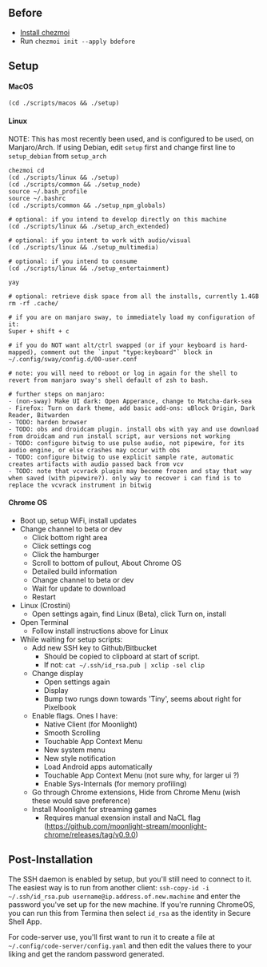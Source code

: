 ## Before

- [Install chezmoi](https://github.com/twpayne/chezmoi/blob/master/docs/INSTALL.md)
- Run `chezmoi init --apply bdefore`

## Setup

#### MacOS
```
(cd ./scripts/macos && ./setup)
```

#### Linux

NOTE: This has most recently been used, and is configured to be used, on Manjaro/Arch. If using Debian, edit `setup` first and change first line to `setup_debian` from `setup_arch`

```
chezmoi cd
(cd ./scripts/linux && ./setup)
(cd ./scripts/common && ./setup_node)
source ~/.bash_profile
source ~/.bashrc
(cd ./scripts/common && ./setup_npm_globals)

# optional: if you intend to develop directly on this machine
(cd ./scripts/linux && ./setup_arch_extended)

# optional: if you intent to work with audio/visual
(cd ./scripts/linux && ./setup_multimedia)

# optional: if you intend to consume
(cd ./scripts/linux && ./setup_entertainment)

yay

# optional: retrieve disk space from all the installs, currently 1.4GB
rm -rf .cache/

# if you are on manjaro sway, to immediately load my configuration of it:
Super + shift + c

# if you do NOT want alt/ctrl swapped (or if your keyboard is hard-mapped), comment out the `input "type:keyboard"` block in ~/.config/sway/config.d/00-user.conf

# note: you will need to reboot or log in again for the shell to revert from manjaro sway's shell default of zsh to bash.

# further steps on manjaro:
- (non-sway) Make UI dark: Open Apperance, change to Matcha-dark-sea
- Firefox: Turn on dark theme, add basic add-ons: uBlock Origin, Dark Reader, Bitwarden
- TODO: harden browser
- TODO: obs and droidcam plugin. install obs with yay and use download from droidcam and run install script, aur versions not working
- TODO: configure bitwig to use pulse audio, not pipewire, for its audio engine, or else crashes may occur with obs
- TODO: configure bitwig to use explicit sample rate, automatic creates artifacts with audio passed back from vcv
- TODO: note that vcvrack plugin may become frozen and stay that way when saved (with pipewire?). only way to recover i can find is to replace the vcvrack instrument in bitwig
```

#### Chrome OS

- Boot up, setup WiFi, install updates
- Change channel to beta or dev
    - Click bottom right area
    - Click settings cog
    - Click the hamburger
    - Scroll to bottom of pullout, About Chrome OS 
    - Detailed build information
    - Change channel to beta or dev
    - Wait for update to download
    - Restart
- Linux (Crostini)
    - Open settings again, find Linux (Beta), click Turn on, install
- Open Terminal
    - Follow install instructions above for Linux
- While waiting for setup scripts:
    - Add new SSH key to Github/Bitbucket
        - Should be copied to clipboard at start of script.
        - If not: `cat ~/.ssh/id_rsa.pub | xclip -sel clip`
    - Change display
        - Open settings again
        - Display
        - Bump two rungs down towards 'Tiny', seems about right for Pixelbook
    - Enable flags. Ones I have:
        - Native Client (for Moonlight)
        - Smooth Scrolling
        - Touchable App Context Menu
        - New system menu
        - New style notification
        - Load Android apps automatically
        - Touchable App Context Menu (not sure why, for larger ui ?)
        - Enable Sys-Internals (for memory profiling)
    - Go through Chrome extensions, Hide from Chrome Menu (wish these would save preference)
    - Install Moonlight for streaming games
        - Requires manual exension install and NaCL flag (https://github.com/moonlight-stream/moonlight-chrome/releases/tag/v0.9.0)

## Post-Installation

The SSH daemon is enabled by setup, but you'll still need to connect to it. The easiest way is to run from another client: `ssh-copy-id -i ~/.ssh/id_rsa.pub username@ip.address.of.new.machine` and enter the password you've set up for the new machine. If you're running ChromeOS, you can run this from Termina then select `id_rsa` as the identity in Secure Shell App.

For code-server use, you'll first want to run it to create a file at `~/.config/code-server/config.yaml` and then edit the values there to your liking and get the random password generated.

